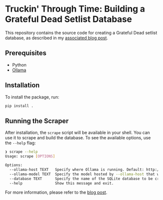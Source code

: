 # Truckin' Through Time: Building a Grateful Dead Setlist Database

This repository contains the source code for creating a Grateful Dead setlist database, as described in my [associated blog post](https://noahgorstein.com/blog/truckin-through-time).

## Prerequisites

- Python
- [Ollama](https://ollama.com/)

## Installation

To install the package, run:

```sh
pip install .
```

## Running the Scraper

After installation, the `scrape` script will be available in your shell. You can use it to scrape and build the database. To see the available options, use the `--help` flag:

```sh
❯ scrape --help
Usage: scrape [OPTIONS]

Options:
  --ollama-host TEXT   Specify where Ollama is running. Default: http://localhost:11434
  --ollama-model TEXT  Specify the model hosted by --ollama-host that will be used to extract information. Default: llama3
  --database TEXT      Specify the name of the SQLite database to be created in the current working directory. Default: database.db
  --help               Show this message and exit.
```

For more information, please refer to the [blog post](https://noahgorstein.com/blog/truckin-through-time).
